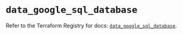 # `data_google_sql_database`

Refer to the Terraform Registry for docs: [`data_google_sql_database`](https://registry.terraform.io/providers/hashicorp/google/6.33.0/docs/data-sources/sql_database).
